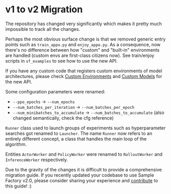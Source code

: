 # v1 to v2 Migration

The repository has changed very significantly which makes it pretty much impossible to track all the changes.

Perhaps the most obvious surface change is that we removed generic entry points such as `train_appo.py` and `enjoy_appo.py`.
As a consequence, now there's no difference between how "custom" and "built-in" environments are handled
(custom envs are first-class citizens now).
See train/enjoy scripts in `sf_examples` to see how to use the new API.

If you have any custom code that registers custom environments of model architectures,
please check [Custom Environments](../03-customization/custom-environments.md) and 
[Custom Models](../03-customization/custom-models.md) for the new API.

Some configuration parameters were renamed:

* `--ppo_epochs` -> `--num_epochs`
* `--num_batches_per_iteration` -> `--num_batches_per_epoch`
* `--num_minibatches_to_accumulate` -> `--num_batches_to_accumulate` (also changed semantically, check the cfg reference)

`Runner` class used to launch groups of experiments such as hyperparameter searches got renamed to `Launcher`.
The name `Runner` now refers to an entirely different concept, a class that handles the main loop of the algorithm.

Entities `ActorWorker` and `PolicyWorker` were renamed to `RolloutWorker` and `InferenceWorker` respectively.

Due to the gravity of the changes it is difficult to provide a comprehensive migration guide. If you recently
updated your codebase to use Sample Factory v2.0, please consider sharing your experience and [contribute](../12-community/contribution.md)
to this guide! :)